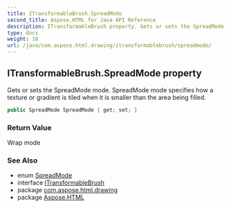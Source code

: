 ```yaml
---
title: ITransformableBrush.SpreadMode
second_title: Aspose.HTML for Java API Reference
description: ITransformableBrush property. Gets or sets the SpreadMode mode. SpreadMode mode specifies how a texture or gradient is tiled when it is smaller than the area being filled
type: docs
weight: 10
url: /java/com.aspose.html.drawing/itransformablebrush/spreadmode/
---
```

## ITransformableBrush.SpreadMode property

Gets or sets the SpreadMode mode. SpreadMode mode specifies how a texture or gradient is tiled when it is smaller than the area being filled.

```java
public SpreadMode SpreadMode { get; set; }
```

### Return Value

Wrap mode

### See Also

* enum [SpreadMode](../../spreadmode/)
* interface [ITransformableBrush](../)
* package [com.aspose.html.drawing](../../../com.aspose.html.drawing/)
* package [Aspose.HTML](../../../)
